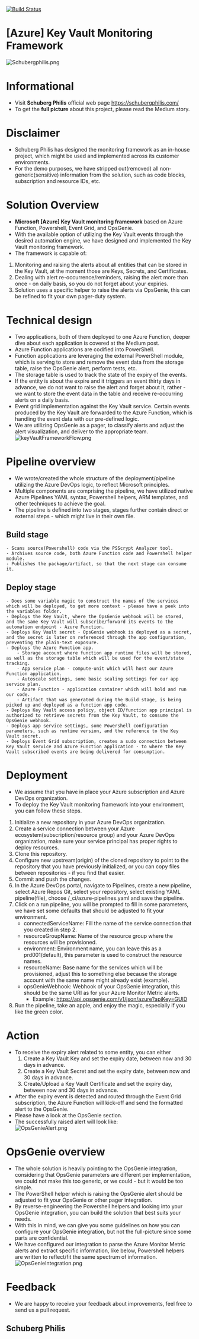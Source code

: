 [![Build Status](https://dev.azure.com/schubergphilis/SBP%20Azure%20Circle/_apis/build/status/%5BMEDIUM%5D%20-%20Do%20not%20run%20or%20change%20-%20keyVault-monitoring-framework?branchName=master)](https://dev.azure.com/schubergphilis/SBP%20Azure%20Circle/_build/latest?definitionId=151&branchName=master)  
# [Azure] Key Vault Monitoring Framework  
![Schubergphilis.png](icon/schubergphilis.png)  

# Informational
- Visit **Schuberg Philis** official web page https://schubergphilis.com/
- To get the **full picture** about this project, please read the Medium story.

# Disclaimer
- Schuberg Philis has designed the monitoring framework as an in-house project, which might be used and implemented across its customer environments.
- For the demo purposes, we have stripped out(removed) all non-generic(sensitive) information from the solution, such as code blocks, subscription and resource IDs, etc.

# Solution Overview
- **Microsoft [Azure] Key Vault monitoring framework** based on Azure Function, Powershell, Event Grid, and OpsGenie.
- With the available option of utilizing the Key Vault events through the desired automation engine, we have designed and implemented the Key Vault monitoring framework.
- The framework is capable of:
1. Monitoring and raising the alerts about all entities that can be stored in the Key Vault, at the moment those are Keys, Secrets, and Certificates.
2. Dealing with alert re-occurrence/reminders, raising the alert more than once - on daily basis, so you do not forget about your expiries.
3. Solution uses a specific helper to raise the alerts via OpsGenie, this can be refined to fit your own pager-duty system.

# Technical design
- Two applications, both of them deployed to one Azure Function, deeper dive about each application is covered at the Medium post.  
- Azure Function applications are codified into PowerShell.
- Function applications are leveraging the external PowerShell module, which is serving to store and remove the event data from the storage table, raise the OpsGenie alert, perform tests, etc.
- The storage table is used to track the state of the expiry of the events.
- If the entity is about the expire and it triggers an event thirty days in advance, we do not want to raise the alert and forget about it, rather - we want to store the event data in the table and receive re-occurring alerts on a daily basis.
- Event grid implementation against the Key Vault service. Certain events produced by the Key Vault are forwarded to the Azure Function, which is handling the event data with our pre-defined logic.
- We are utilizing OpsGenie as a pager, to classify alerts and adjust the alert visualization, and deliver to the appropriate team.
![keyVaultFrameworkFlow.png](icon/keyVaultFrameworkFlow.png)

# Pipeline overview
- We wrote/created the whole structure of the deployment/pipeline utilizing the Azure DevOps logic, to reflect Microsoft principles.  
- Multiple components are comprising the pipeline, we have utilized native Azure Pipelines YAML syntax, Powershell helpers, ARM templates, and other techniques to achieve the goal.  
- The pipeline is defined into two stages, stages further contain direct or external steps - which might live in their own file.  

## Build stage
    - Scans source(Powershell) code via the PSScrypt Analyzer tool.  
    - Archives source code, both Azure Function code and Powershell helper module.  
    - Publishes the package/artifact, so that the next stage can consume it.  

## Deploy stage
    - Does some variable magic to construct the names of the services which will be deployed, to get more context - please have a peek into the variables folder.  
    - Deploys the Key Vault, where the OpsGenie webhook will be stored, and the same Key Vault will subscribe/forward its events to the automation endpoint - Azure Function.  
    - Deploys Key Vault secret - OpsGenie webhook is deployed as a secret, and the secret is later on referenced through the app configuration, preventing the plain-text exposure.  
    - Deploys the Azure Function app.
        - Storage account where function app runtime files will be stored, as well as the storage table which will be used for the event/state tracking.  
        - App service plan - compute-unit which will host our Azure Function application.  
        - Autoscale settings, some basic scaling settings for our app service plan.  
        - Azure Function - application container which will hold and run our code.  
        - Artifact that was generated during the Build stage, is being picked up and deployed as a function app code.  
    - Deploys Key Vault access policy, object ID/function app principal is authorized to retrieve secrets from the Key Vault, to consume the OpsGenie webhook.  
    - Deploys app service settings, some Powershell configuration parameters, such as runtime version, and the reference to the Key Vault secret.  
    - Deploys Event Grid subscription, creates a sudo connection between Key Vault service and Azure Function application - to where the Key Vault subscribed events are being delivered for consumption.  

# Deployment
- We assume that you have in place your Azure subscription and Azure DevOps organization.
- To deploy the Key Vault monitoring framework into your environment, you can follow these steps.
1. Initialize a new repository in your Azure DevOps organization.
2. Create a service connection between your Azure ecosystem(subscription/resource group) and your Azure DevOps organization, make sure your service principal has proper rights to deploy resources.
3. Clone this repository.
4. Configure new upstream(origin) of the cloned repository to point to the repository that you have previously initialized, or you can copy files between repositories - if you find that easier.
5. Commit and push the changes.
6. In the Azure DevOps portal, navigate to Pipelines, create a new pipeline, select Azure Repos Git, select your repository, select existing YAML pipeline(file), choose /_ci/azure-pipelines.yaml and save the pipeline.
7. Click on a run pipeline, you will be prompted to fill in some parameters, we have set some defaults that should be adjusted to fit your environment.
    - connectedServiceName: Fill the name of the service connection that you created in step 2.
    - resourceGroupName: Name of the resource group where the resources will be provisioned.
    - environment: Environment name, you can leave this as a prd001(default), this parameter is used to construct the resource names.
    - resourceName: Base name for the services which will be provisioned, adjust this to something else because the storage account with the same name might already exist (example).
    - opsGenieWebhook: Webhook of your OpsGenie integration, this should be the same URI as for your Azure Monitor Metric alerts.  
        - Example: https://api.opsgenie.com/v1/json/azure?apiKey=GUID
8. Run the pipeline, take an apple, and enjoy the magic, especially if you like the green color.

# Action
- To receive the expiry alert related to some entity, you can either
    1. Create a Key Vault Key and set the expiry date, between now and 30 days in advance.
    2. Create a Key Vault Secret and set the expiry date, between now and 30 days in advance.
    3. Create/Upload a Key Vault Certificate and set the expiry day, between now and 30 days in advance.
- After the expiry event is detected and routed through the Event Grid subscription, the Azure Function will kick-off and send the formatted alert to the OpsGenie.  
- Please have a look at the OpsGenie section.
- The successfully raised alert will look like:  
![OpsGenieAlert.png](/icon/opsGenieAlert.png)

# OpsGenie overview
- The whole solution is heavily pointing to the OpsGenie integration, considering that OpsGenie parameters are different per implementation, we could not make this too generic, or we could - but it would be too simple.
- The PowerShell helper which is raising the OpsGenie alert should be adjusted to fit your OpsGenie or other pager integration.
- By reverse-engineering the Powershell helpers and looking into your OpsGenie integration, you can build the solution that best suits your needs.  
- With this in mind, we can give you some guidelines on how you can configure your OpsGenie integration, but not the full-picture since some parts are confidential.  
- We have configured our integration to parse the Azure Monitor Metric alerts and extract specific information, like below, Powershell helpers are written to reflect/fit the same spectrum of information.  
![OpsGenieIntegration.png](/icon/opsGenieIntegration.png)

# Feedback
- We are happy to receive your feedback about improvements, feel free to send us a pull request.

## Schuberg Philis